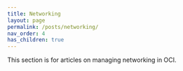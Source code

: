```yaml
---
title: Networking
layout: page
permalink: /posts/networking/
nav_order: 4
has_children: true
---
```


This section is for articles on managing networking in OCI. 